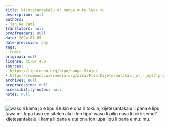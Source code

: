 ```yaml
---
title: kijetesantakalu o! nanpa mute luka tu
description: null
authors:
- jan Ke Tami
translators: null
proofreaders: null
date: 2024-07-05
date-precision: day
tags:
- comic
original: null
license: CC-BY 4.0
sources:
- https://liputenpo.org/lipu/nanpa-linja/
- https://commons.wikimedia.org/wiki/File:Kijetesantakalu_o!_-_ep27.png
archives: null
preprocessing: null
accessibility-notes: null
notes: null
---
```


![waso li kama jo e lipu li lukin e ona li toki: a, kijetesantakalu li pana e lipu tawa mi. lupa taso en sitelen ala li lon lipu. waso li pilin nasa li toki: seme? kijetesantakalu li kama li pana e uta ona lon lupa lipu li pana e mu: mu.](https://upload.wikimedia.org/wikipedia/commons/3/30/Kijetesantakalu_o%21_-_ep27.png)